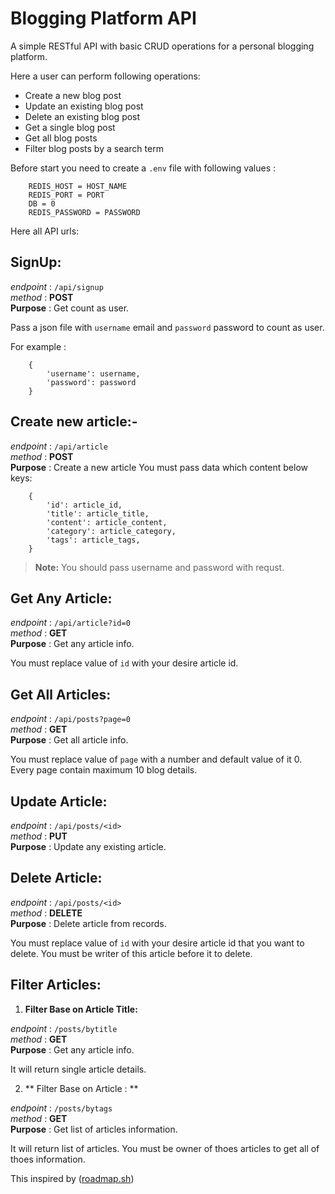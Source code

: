 

#   Blogging Platform API
A simple RESTful API with basic CRUD operations for a personal blogging platform.

Here a user can perform following operations:
* Create a new blog post
* Update an existing blog post
* Delete an existing blog post
* Get a single blog post
* Get all blog posts
* Filter blog posts by a search term


Before start you need to create a `.env` file with following values :

        REDIS_HOST = HOST_NAME
        REDIS_PORT = PORT
        DB = 0
        REDIS_PASSWORD = PASSWORD

               

Here all API urls:

## SignUp:

*endpoint* : `/api/signup`  \
*method* : **POST**    \
**Purpose** : Get count as user.

Pass a json file with `username` email and `password` password to count as user.

For example :

        {
            'username': username,
            'password': password
        }


## Create new article:-    
*endpoint* : `/api/article`  \
*method* : **POST**    \
**Purpose** : Create a new article
You must pass data which content below keys:    

        {
            'id': article_id,
            'title': article_title,
            'content': article_content,
            'category': article_category,
            'tags': article_tags,
        }

> __Note:__ You should pass username and password with requst.


## Get Any Article:
*endpoint* : `/api/article?id=0`  \
*method* : **GET**    \
**Purpose** : Get any article info.

You must replace value of `id`  with your desire article id.


## Get All Articles:
*endpoint* : `/api/posts?page=0`  \
*method* : **GET**    \
**Purpose** : Get all article info.

You must replace value of `page`  with a number and default value of it 0. Every page contain maximum 10 blog details.

## Update Article:

*endpoint* : `/api/posts/<id>`  \
*method* : **PUT**    \
**Purpose** : Update any existing  article.

## Delete Article:
*endpoint* : `/api/posts/<id>`  \
*method* : **DELETE**    \
**Purpose** : Delete article from records.

You must replace value of `id`  with your desire article id that you want to delete.
You must be writer of this article before it to 
delete.

## Filter Articles:
1. **Filter Base on Article Title:**

*endpoint* : `/posts/bytitle`  \
*method* : **GET**    \
**Purpose** : Get any article info.

It will return single article details.

2. ** Filter Base on Article : ** 


*endpoint* : `/posts/bytags`  \
*method* : **GET**    \
**Purpose** : Get list of articles  information.

It will return list of articles.
You must be owner of thoes articles to get all of thoes information.


This inspired by ([roadmap.sh](https://roadmap.sh/projects/blogging-platform-api))

